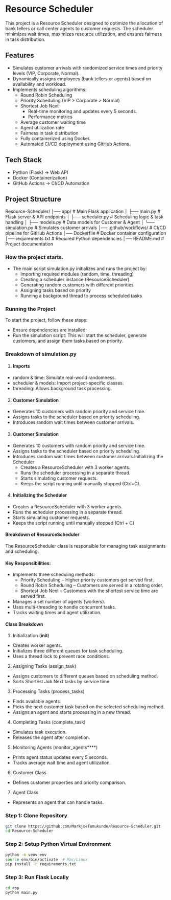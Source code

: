 # Resource Scheduler
This project is a Resource Scheduler designed to optimize the allocation of bank tellers or call center agents to customer requests. The scheduler minimizes wait times, maximizes resource utilization, and ensures fairness in task distribution.

## Features
- Simulates customer arrivals with randomized service times and priority levels (VIP, Corporate, Normal).
- Dynamically assigns employees (bank tellers or agents) based on availability and workload.
- Implements scheduling algorithms:
  - Round Robin Scheduling
  - Priority Scheduling (VIP > Corporate > Normal)
  - Shortest Job Next
    - Real-time monitoring and updates every 5 seconds.
    - Performance metrics
  - Average customer waiting time
  - Agent utilization rate
  - Fairness in task distribution
  - Fully containerized using Docker.
  - Automated CI/CD deployment using GitHub Actions.

## Tech Stack
- Python (Flask) -> Web API
- Docker (Containerization)
- GitHub Actions -> CI/CD Automation

## Project Structure
Resource-Scheduler/
️│── app/                  # Main Flask application
️│   ├── main.py           # Flask server & API endpoints
️│   ├── scheduler.py      # Scheduling logic & task handling
️│   ├── models.py         # Data models for Customer & Agent
️│   └── simulation.py     # Simulates customer arrivals
️│── .github/workflows/    # CI/CD pipeline for GitHub Actions
️│── Dockerfile            # Docker container configuration
️│── requirements.txt      # Required Python dependencies
️│── README.md             # Project documentation

### How the project starts.
- The main script simulation.py initializes and runs the project by:
  - Importing required modules (random, time, threading)
  - Creating a scheduler instance (ResourceScheduler)
  - Generating random customers with different priorities
  - Assigning tasks based on priority
  - Running a background thread to process scheduled tasks

### Running the Project
To start the project, follow these steps:
- Ensure dependencies are installed:
- Run the simulation script:
This will start the scheduler, generate customers, and assign them tasks based on priority.

### Breakdown of simulation.py
1. #### Imports
- random & time: Simulate real-world randomness.
- scheduler & models: Import project-specific classes.
- threading: Allows background task processing.

2. #### Customer Simulation
- Generates 10 customers with random priority and service time.
- Assigns tasks to the scheduler based on priority scheduling.
- Introduces random wait times between customer arrivals.

3. #### Customer Simulation
- Generates 10 customers with random priority and service time.
- Assigns tasks to the scheduler based on priority scheduling.
- Introduces random wait times between customer arrivals.Initializing the Scheduler
  - Creates a ResourceScheduler with 3 worker agents.
  - Runs the scheduler processing in a separate thread.
  - Starts simulating customer requests.
  - Keeps the script running until manually stopped (Ctrl+C).

4. #### Initializing the Scheduler
- Creates a ResourceScheduler with 3 worker agents.
- Runs the scheduler processing in a separate thread.
- Starts simulating customer requests.
- Keeps the script running until manually stopped (Ctrl + C)

#### Breakdown of ResourceScheduler
The ResourceScheduler class is responsible for managing task assignments and scheduling.
#### Key Responsibilities:
- Implements three scheduling methods:
  - Priority Scheduling – Higher priority customers get served first.
  - Round Robin Scheduling – Customers are served in a rotating order.
  - Shortest Job Next – Customers with the shortest service time are served first.
- Manages a set number of agents (workers).
- Uses multi-threading to handle concurrent tasks.
- Tracks waiting times and agent utilization.

#### Class Breakdown
1. Initialization (__init__)
- Creates worker agents.
- Initializes three different queues for task scheduling.
- Uses a thread lock to prevent race conditions.

2. Assigning Tasks (assign_task)
- Assigns customers to different queues based on scheduling method.
- Sorts Shortest Job Next tasks by service time.

3. Processing Tasks (process_tasks)
- Finds available agents.
- Picks the next customer task based on the selected scheduling method.
- Assigns an agent and starts processing in a new thread.

4. Completing Tasks (complete_task)
- Simulates task execution.
- Releases the agent after completion.

5. Monitoring Agents (monitor_agents****)
- Prints agent status updates every 5 seconds.
- Tracks average wait time and agent utilization.

6. Customer Class
- Defines customer properties and priority comparison.

7. Agent Class
- Represents an agent that can handle tasks.

### Step 1: Clone Repository
```zsh
git clone https://github.com/MarkjoeTumukunde/Resource-Scheduler.git
cd Resource-Scheduler
```

###  Step 2: Setup Python Virtual Environment
```zsh
python -m venv env
source env/bin/activate  # Mac/Linux
pip install -r requirements.txt
```
### Step 3: Run Flask Locally
``` zsh
cd app
python main.py
```
